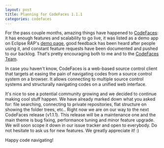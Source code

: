 ```yaml
---
layout: post
title: Planning for CodeFaces 1.1.1
categories: codefaces
---
```


For the pass couple months, amazing things have happened to [CodeFaces][1]: 
it has enough features and scalability to go live, 
it was listed as a demo app on Eclipse RAP's [demo page][2], 
good feedback has been heard after people using it, 
and constant feature requests have been documented and pushed to our backlog. 
That's pretty encouraging both to me and to the [CodeFaces Team][3].

<!--more-->

In case you haven't know, CodeFaces is a web-based source control client that 
targets at easing the pain of navigating codes from a source control system on a browser. 
It allows connecting to multiple source control systems 
and structurally navigating codes on a unified web interface. 

It's nice to see a potential community growing 
and we decided to continue making cool stuff happen. 
We have already marked down what you asked for: 
file searching, connecting to private repositories, flat structure on showing the folder trees, etc..
Right now we are on our way to the next CodeFaces release (v1.1.1). 
This release will be a maintenance one and the main theme is bug fixing, 
performance tuning and minor feature upgrade. 
We will soon scope it down in our issue tracker and open to everybody. 
Do not hesitate to ask us for new features. We greatly appreciate it! :)

Happy code navigating!

[1]: http://codefaces.org
[2]: http://www.eclipse.org/rap/demos
[3]: http://blog.codefaces.org/about/
[4]: http://codefaces.lighthouseapp.com/projects/55728-codefaces/overview
